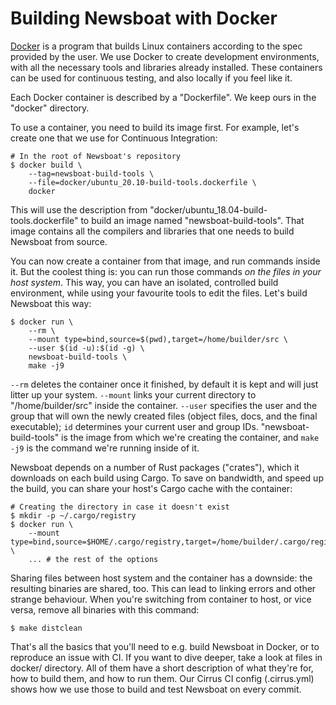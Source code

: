 Building Newsboat with Docker
=============================

[Docker](https://www.docker.com/) is a program that builds Linux containers
according to the spec provided by the user. We use Docker to create development
environments, with all the necessary tools and libraries already installed.
These containers can be used for continuous testing, and also locally if you
feel like it.

Each Docker container is described by a "Dockerfile". We keep ours in the
"docker" directory.

To use a container, you need to build its image first. For example, let's create
one that we use for Continuous Integration:

    # In the root of Newsboat's repository
    $ docker build \
        --tag=newsboat-build-tools \
        --file=docker/ubuntu_20.10-build-tools.dockerfile \
        docker

This will use the description from "docker/ubuntu_18.04-build-tools.dockerfile"
to build an image named "newsboat-build-tools". That image contains all the
compilers and libraries that one needs to build Newsboat from source.

You can now create a container from that image, and run commands inside it. But
the coolest thing is: you can run those commands *on the files in your host
system*. This way, you can have an isolated, controlled build environment, while
using your favourite tools to edit the files. Let's build Newsboat this way:

    $ docker run \
        --rm \
        --mount type=bind,source=$(pwd),target=/home/builder/src \
        --user $(id -u):$(id -g) \
        newsboat-build-tools \
        make -j9

`--rm` deletes the container once it finished, by default it is kept and will
just litter up your system. `--mount` links your current directory to
"/home/builder/src" inside the container. `--user` specifies the user and the
group that will own the newly created files (object files, docs, and the final
executable); `id` determines your current user and group IDs.
"newsboat-build-tools" is the image from which we're creating the container, and
`make -j9` is the command we're running inside of it.

Newsboat depends on a number of Rust packages ("crates"), which it downloads on
each build using Cargo. To save on bandwidth, and speed up the build, you can
share your host's Cargo cache with the container:

    # Creating the directory in case it doesn't exist
    $ mkdir -p ~/.cargo/registry
    $ docker run \
        --mount type=bind,source=$HOME/.cargo/registry,target=/home/builder/.cargo/registry \
        ... # the rest of the options

Sharing files between host system and the container has a downside: the
resulting binaries are shared, too. This can lead to linking errors and other
strange behaviour. When you're switching from container to host, or vice versa,
remove all binaries with this command:

    $ make distclean

That's all the basics that you'll need to e.g. build Newsboat in Docker, or to
reproduce an issue with CI. If you want to dive deeper, take a look at files in
docker/ directory. All of them have a short description of what they're for, how
to build them, and how to run them. Our Cirrus CI config (.cirrus.yml) shows how
we use those to build and test Newsboat on every commit.
